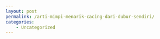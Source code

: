 ```yaml
---
layout: post
permalink: /arti-mimpi-menarik-cacing-dari-dubur-sendiri/
categories:
    - Uncategorized
---
```


